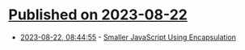 # [Published on 2023-08-22](index.md)

* [2023-08-22, 08:44:55](https://lobste.rs/s/upbvts/smaller_javascript_using_encapsulation) - [Smaller JavaScript Using Encapsulation](https://caolan.uk/notes/2023-07-28_smaller_javascript_using_encapsulation.cm)
